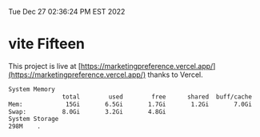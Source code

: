 Tue Dec 27 02:36:24 PM EST 2022

# vite Fifteen


This project is live at [https://marketingpreference.vercel.app/](https://marketingpreference.vercel.app/) thanks to Vercel.

```bash
System Memory
               total        used        free      shared  buff/cache   available
Mem:            15Gi       6.5Gi       1.7Gi       1.2Gi       7.0Gi       7.2Gi
Swap:          8.0Gi       3.2Gi       4.8Gi
System Storage
298M	.
```
